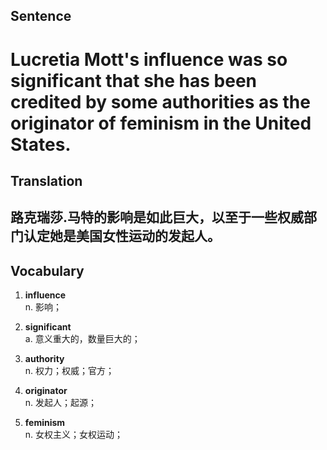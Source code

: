 ## Sentence

<h1>Lucretia Mott's influence was so significant that she has been credited by some authorities as the originator of feminism in the United States.</h1>

## Translation

<h2>路克瑞莎.马特的影响是如此巨大，以至于一些权威部门认定她是美国女性运动的发起人。</h2>


## Vocabulary   

1. **influence**   
n. 影响；   

2. **significant**    
a. 意义重大的，数量巨大的；    

3. **authority**     
n. 权力；权威；官方；     

4. **originator**     
n. 发起人；起源；     

5. **feminism**    
n. 女权主义；女权运动；   



